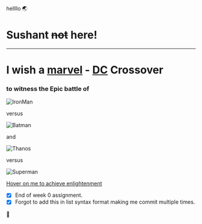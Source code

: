 hellllo :earth_asia:
# Sushant ~~not~~ here!
---
# I wish a [marvel](https://www.youtube.com/channel/UCvC4D8onUfXzvjTOM-dBfEA "MCU YouTube link") - [DC](https://www.youtube.com/channel/UCiifkYAs_bq1pt_zbNAzYGg "DC Comics YouTube link") **Crossover** 
### to witness the Epic battle of 
![IronMan](https://i.annihil.us/u/prod/marvel/i/mg/c/60/55b6a28ef24fa.jpg "Genius Playboy Billionaire Philanthropist")

versus

![Batman](https://www.dccomics.com/sites/default/files/GalleryChar_1920x1080_BM_Cv38_54b5d0d1ada864.04916624.jpg "He just needs Time to prepare")

and

![Thanos](https://am22.akamaized.net/tms/cnt/uploads/2018/05/Thanos-armor-in-Avengers-Infinity-War-1200x600.jpg "I lost interest in Death(my comical girlfriend) too! after the Snap XD")

versus

![Superman](https://www.dccomics.com/sites/default/files/GalleryChar_1900x900_MOS_52e05e3fe24a61.04593858.jpg "El mayarah")

[Hover on me to achieve enlightenment](http://i.qkme.me/353t7q.jpg "Now Hover on all the images :P")

* [x] End of week 0 assignment.
* [x] Forgot to add this in list syntax format making me commit multiple times.

:snail:
